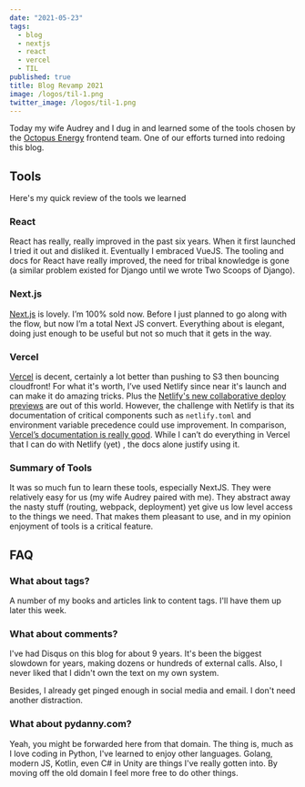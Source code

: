 ```yaml
---
date: "2021-05-23"
tags:
  - blog
  - nextjs
  - react
  - vercel
  - TIL
published: true
title: Blog Revamp 2021
image: /logos/til-1.png
twitter_image: /logos/til-1.png
---
```


Today my wife Audrey and I dug in and learned some of the tools chosen by the [Octopus Energy](https://octopusenergy.com) frontend team. One of our efforts turned into redoing this blog.

## Tools

Here's my quick review of the tools we learned

### React

React has really, really improved in the past six years. When it first launched I tried it out and disliked it. Eventually I embraced VueJS. The tooling and docs for React have really improved, the need for tribal knowledge is gone (a similar problem existed for Django until we wrote Two Scoops of Django).

### Next.js

[Next.js](https://nextjs.org/) is lovely. I’m 100% sold now. Before I just planned to go along with the flow, but now I’m a total Next JS convert. Everything about is elegant, doing just enough to be useful but not so much that it gets in the way.

### Vercel

[Vercel](https://vercel.com/) is decent, certainly a lot better than pushing to S3 then bouncing cloudfront! For what it's worth, I’ve used Netlify since near it's launch and can make it do amazing tricks. Plus the [Netlify's new collaborative deploy previews](https://www.netlify.com/blog/2021/05/19/next-generation-deploy-previews-plus-netlify-acquires-featurepeek/) are out of this world. However, the challenge with Netlify is that its documentation of critical components such as `netlify.toml` and environment variable precedence could use improvement. In comparison, [Vercel’s documentation is really good](https://vercel.com/docs). While I can’t do everything in Vercel that I can do with Netlify (yet) , the docs alone justify using it.

### Summary of Tools

It was so much fun to learn these tools, especially NextJS. They were relatively easy for us (my wife Audrey paired with me). They abstract away the nasty stuff (routing, webpack, deployment) yet give us low level access to the things we need. That makes them pleasant to use, and in my opinion enjoyment of tools is a critical feature.

## FAQ

### What about tags?

A number of my books and articles link to content tags. I'll have them up later this week.

### What about comments?

I've had Disqus on this blog for about 9 years. It's been the biggest slowdown for years, making dozens or hundreds of external calls. Also, I never liked that I didn't own the text on my own system.

Besides, I already get pinged enough in social media and email. I don't need another distraction.

### What about pydanny.com?

Yeah, you might be forwarded here from that domain. The thing is, much as I love coding in Python, I've learned to enjoy other languages. Golang, modern JS, Kotlin, even C# in Unity are things I've really gotten into. By moving off the old domain I feel more free to do other things.
